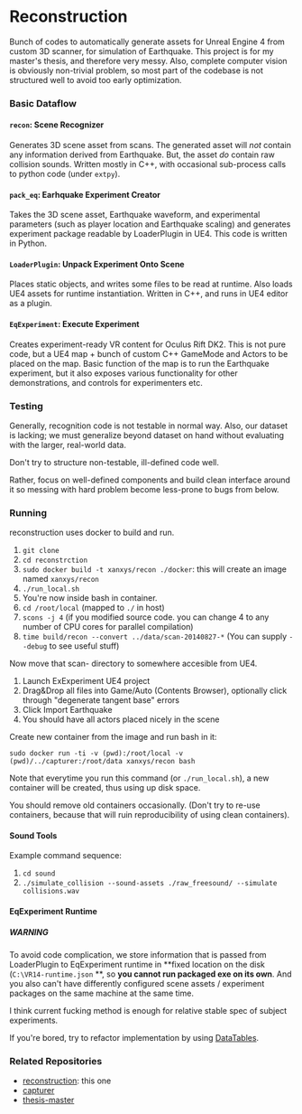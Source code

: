 # Reconstruction #

Bunch of codes to automatically generate assets for Unreal Engine 4 from custom 3D scanner, for simulation of Earthquake. This project is for my master's thesis, and therefore very messy. Also, complete computer vision is
obviously non-trivial problem, so most part of the codebase is not structured well to avoid too early optimization.

### Basic Dataflow ###

#### `recon`: Scene Recognizer ####
Generates 3D scene asset from scans. The generated asset
will *not* contain any information derived from Earthquake. But,
the asset *do* contain raw collision sounds. Written mostly in C++,
with occasional sub-process calls to python code (under `extpy`).

#### `pack_eq`: Earhquake Experiment Creator ####
Takes the 3D scene asset, Earthquake waveform,
and experimental parameters (such as player location and Earthquake scaling) and generates experiment package readable by LoaderPlugin in UE4.
This code is written in Python.

#### `LoaderPlugin`: Unpack Experiment Onto Scene ####
Places static objects, and writes some files to be read at runtime.
Also loads UE4 assets for runtime instantiation. Written in C++,
and runs in UE4 editor as a plugin.

#### `EqExperiment`: Execute Experiment ####
Creates experiment-ready VR content for Oculus Rift DK2.
This is not pure code, but a UE4 map + bunch of custom C++ GameMode and
Actors to be placed on the map. Basic function of the map is to run
the Earthquake experiment, but it also exposes various functionality
for other demonstrations, and controls for experimenters etc.


### Testing ###
Generally, recognition code is not testable in normal way.
Also, our dataset is lacking; we must generalize beyond dataset on hand without evaluating with the larger, real-world data.

Don't try to structure non-testable, ill-defined code well.

Rather, focus on well-defined components and build clean interface around it so messing with hard problem become less-prone to bugs from below.


### Running ###
reconstruction uses docker to build and run.

1. `git clone`
2. `cd reconstrction`
3. `sudo docker build -t xanxys/recon ./docker`: this will create an image named `xanxys/recon`
4. `./run_local.sh`
5. You're now inside bash in container.
6. `cd /root/local` (mapped to `./` in host)
7. `scons -j 4` (if you modified source code. you can change 4 to any number of CPU cores for parallel compilation)
8. `time build/recon --convert ../data/scan-20140827-*`
(You can supply `--debug` to see useful stuff)

Now move that scan- directory to somewhere accesible from UE4.

1. Launch ExExperiment UE4 project
2. Drag&Drop all files into Game/Auto (Contents Browser), optionally click through "degenerate tangent base" errors
3. Click Import Earthquake
4. You should have all actors placed nicely in the scene

Create new container from the image and run bash in it:
```
sudo docker run -ti -v (pwd):/root/local -v (pwd)/../capturer:/root/data xanxys/recon bash
```

Note that everytime you run this command (or `./run_local.sh`), a new
container will be created, thus using up disk space.

 You should remove old containers occasionally. (Don't try to re-use
 containers, because that will ruin reproducibility of using clean
 containers).


#### Sound Tools ####
Example command sequence:

1. `cd sound`
2. `./simulate_collision --sound-assets ./raw_freesound/ --simulate collisions.wav`

#### EqExperiment Runtime ####
##### **WARNING** #####
To avoid code complication, we store information that is passed from
LoaderPlugin to EqExperiment runtime in **fixed location on the disk (`C:\VR14-runtime.json` **,
so **you cannot run packaged exe on its own**. And you also can't have
differently configured scene assets / experiment packages on the same
machine at the same time.

I think current fucking method is enough for relative stable spec
of subject experiments.

If you're bored, try to refactor implementation by using
[DataTables](https://www.unrealengine.com/blog/driving-gameplay-with-data-from-excel).

### Related Repositories ###
* [reconstruction](https://bitbucket.org/xanxys/reconstruction): this one
* [capturer](https://bitbucket.org/xanxys/capturer)
* [thesis-master](https://bitbucket.org/xanxys/thesis-master)
